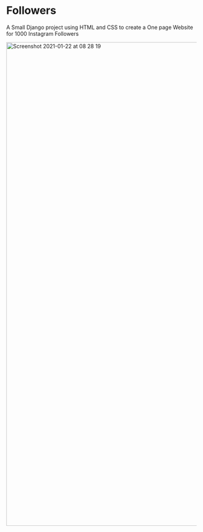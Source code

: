 # Followers
A Small Django project using HTML and CSS to create a One page Website for 1000 Instagram Followers


<img width="1280" alt="Screenshot 2021-01-22 at 08 28 19" src="https://user-images.githubusercontent.com/67547010/105517767-59d44000-5ccf-11eb-871e-2c85fc671386.png">
